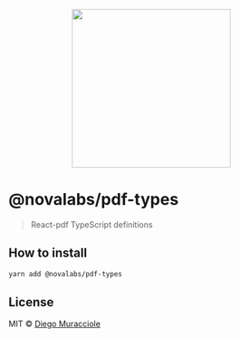 <p align="center">
  <img src="https://user-images.githubusercontent.com/5600341/27505816-c8bc37aa-587f-11e7-9a86-08a2d081a8b9.png" height="280px">
</p>

# @novalabs/pdf-types

> React-pdf TypeScript definitions

## How to install

```sh
yarn add @novalabs/pdf-types
```

## License

MIT © [Diego Muracciole](http://github.com/diegomura)
